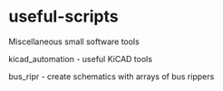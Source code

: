 # useful-scripts
Miscellaneous small software tools

kicad_automation - useful KiCAD tools

bus_ripr - create schematics with arrays of bus rippers
